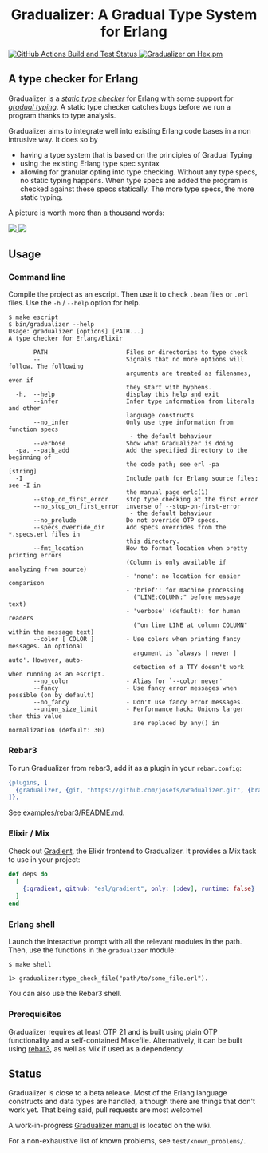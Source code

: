 <h1 align="center">Gradualizer: A Gradual Type System for Erlang</h1>
<a href="https://github.com/josefs/Gradualizer/actions/workflows/build-and-test.yml">
  <img src="https://github.com/josefs/Gradualizer/actions/workflows/build-and-test.yml/badge.svg"
       alt="GitHub Actions Build and Test Status" />
</a>
<a href="https://hex.pm/packages/gradualizer">
  <img src="https://img.shields.io/hexpm/v/gradualizer.svg"
       alt="Gradualizer on Hex.pm" />
</a>


## A type checker for Erlang

Gradualizer is a [_static type checker_][static-type-checker] for Erlang
with some support for [_gradual typing_][gradual-typing].
A static type checker catches bugs before we run a program thanks to type analysis.

[static-type-checker]: https://en.wikipedia.org/wiki/Type_system#Static_type_checking
[gradual-typing]: https://wphomes.soic.indiana.edu/jsiek/what-is-gradual-typing/

Gradualizer aims to integrate well into existing Erlang code bases in a non intrusive way.
It does so by

* having a type system that is based on the principles of Gradual Typing
* using the existing Erlang type spec syntax
* allowing for granular opting into type checking. Without any type specs, no static typing happens.
  When type specs are added the program is checked against
  these specs statically. The more type specs, the more static typing.

A picture is worth more than a thousand words:

[![](screenshots/exhaustive_type.png) ![](doc/screenshots/exhaustive_type.png)][examples]

[examples]: https://github.com/josefs/Gradualizer/blob/master/doc/examples.md


## Usage

### Command line

Compile the project as an escript. Then use it to check `.beam` files or `.erl` files.
Use the `-h` / `--help` option for help.

```
$ make escript
$ bin/gradualizer --help
Usage: gradualizer [options] [PATH...]
A type checker for Erlang/Elixir

       PATH                      Files or directories to type check
       --                        Signals that no more options will follow. The following
                                 arguments are treated as filenames, even if
                                 they start with hyphens.
  -h,  --help                    display this help and exit
       --infer                   Infer type information from literals and other
                                 language constructs
       --no_infer                Only use type information from function specs
                                  - the default behaviour
       --verbose                 Show what Gradualizer is doing
  -pa, --path_add                Add the specified directory to the beginning of
                                 the code path; see erl -pa             [string]
  -I                             Include path for Erlang source files; see -I in
                                 the manual page erlc(1)
       --stop_on_first_error     stop type checking at the first error
       --no_stop_on_first_error  inverse of --stop-on-first-error
                                  - the default behaviour
       --no_prelude              Do not override OTP specs.
       --specs_override_dir      Add specs overrides from the *.specs.erl files in
                                 this directory.
       --fmt_location            How to format location when pretty printing errors
                                 (Column is only available if analyzing from source)
                                 - 'none': no location for easier comparison
                                 - 'brief': for machine processing
                                   ("LINE:COLUMN:" before message text)
                                 - 'verbose' (default): for human readers
                                   ("on line LINE at column COLUMN" within the message text)
       --color [ COLOR ]         - Use colors when printing fancy messages. An optional
                                   argument is `always | never | auto'. However, auto-
                                   detection of a TTY doesn't work when running as an escript.
       --no_color                - Alias for `--color never'
       --fancy                   - Use fancy error messages when possible (on by default)
       --no_fancy                - Don't use fancy error messages.
       --union_size_limit        - Performance hack: Unions larger than this value
                                   are replaced by any() in normalization (default: 30)
```


### Rebar3

To run Gradualizer from rebar3, add it as a plugin in your `rebar.config`:

```erlang
{plugins, [
  {gradualizer, {git, "https://github.com/josefs/Gradualizer.git", {branch, "master"}}}
]}.
```

See [examples/rebar3/README.md](examples/rebar3/README.md).


### Elixir / Mix

Check out [Gradient](https://github.com/esl/gradient), the Elixir frontend to Gradualizer.
It provides a Mix task to use in your project:

```elixir
def deps do
  [
    {:gradient, github: "esl/gradient", only: [:dev], runtime: false}
  ]
end
```


### Erlang shell

Launch the interactive prompt with all the relevant modules in the path.
Then, use the functions in the `gradualizer` module:

```
$ make shell

1> gradualizer:type_check_file("path/to/some_file.erl").
```

You can also use the Rebar3 shell.


### Prerequisites

Gradualizer requires at least OTP 21 and is built using plain OTP
functionality and a self-contained Makefile.
Alternatively, it can be built using [rebar3](https://www.rebar3.org/),
as well as Mix if used as a dependency.


## Status

Gradualizer is close to a beta release. Most of the Erlang language constructs and
data types are handled, although there are things that don't work yet.
That being said, pull requests are most welcome!

A work-in-progress [Gradualizer manual](https://github.com/josefs/Gradualizer/wiki)
is located on the wiki.

For a non-exhaustive list of known problems, see `test/known_problems/`.

